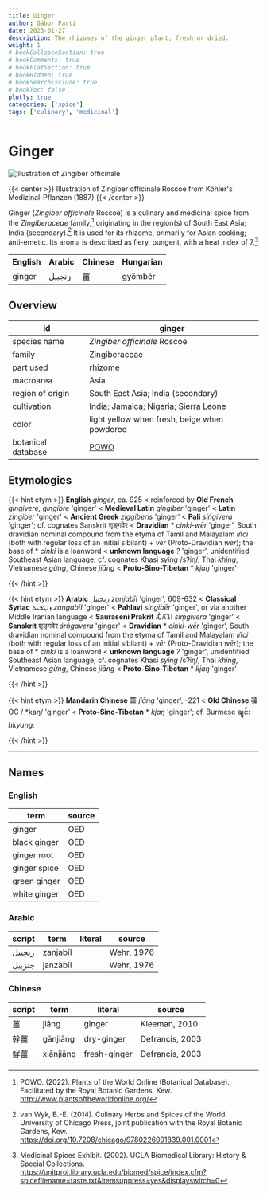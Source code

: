 ```yaml
---
title: Ginger
author: Gábor Parti
date: 2023-01-27
description: The rhizomes of the ginger plant, fresh or dried.
weight: 1
# bookCollapseSection: true
# bookComments: true
# bookFlatSection: true
# bookHidden: true
# bookSearchExclude: true
# bookToc: false
plotly: true
categories: ['spice']
tags: ['culinary', 'medicinal']
---
```


# Ginger

![Illustration of Zingiber officinale](/spice/images/kohler/ginger.png)

{{< center >}}
Illustration of Zingiber officinale Roscoe from Köhler's Medizinal-Pflanzen (1887)
{{< /center >}}

Ginger (*Zingiber officinale* Roscoe) is a culinary and medicinal spice from the *Zingiberaceae* family,[^powo] originating in the region(s) of South East Asia; India (secondary).[^van_wyk_culinary_2014] It is used for its rhizome, primarily for Asian cooking; anti-emetic. Its aroma is described as fiery, pungent, with a heat index of 7.[^ucla_medicinal_2002]

|English|Arabic|Chinese|Hungarian|
|-------|------|-------|---------|
| ginger|زنجبيل|   薑   | gyömbér |

## Overview

|        id        |                       ginger                      |
|------------------|---------------------------------------------------|
|   species name   |            *Zingiber officinale* Roscoe           |
|      family      |                   Zingiberaceae                   |
|     part used    |                      rhizome                      |
|     macroarea    |                        Asia                       |
| region of origin |         South East Asia; India (secondary)        |
|    cultivation   |       India; Jamaica; Nigeria; Sierra Leone       |
|       color      |    light yellow when fresh, beige when powdered   |
|botanical database|[POWO](https://powo.science.kew.org/taxon/798372-1)|

## Etymologies

{{< hint etym >}}
**English** *ginger*, ca. 925 < reinforced by **Old French** *gingivere, gingibre* 'ginger' < **Medieval Latin** *gingiber* 'ginger' < **Latin** *zingiber* 'ginger' < **Ancient Greek** *ziggiberis* 'ginger' < **Pali** *siṅgivera* 'ginger'; cf. cognates Sanskrit शृङ्गवेर < **Dravidian** * *cinki-wēr* 'ginger', South dravidian nominal compound from the etyma of Tamil and Malayalam *iñci* (both with regular loss of an initial sibilant) + *vēr* (Proto-Dravidian *wēr*); the base of * *cinki* is a loanword < **unknown language** *?* 'ginger', unidentified Southeast Asian language; cf. cognates Khasi *sying* /sʔiŋ/, Thai *khing*, Vietnamese *gừng*, Chinese *jiāng* < **Proto-Sino-Tibetan** * *kjaŋ* 'ginger'



{{< /hint >}}

{{< hint etym >}}
**Arabic** زنجبيل *zanjabīl* 'ginger', 609-632 < **Classical Syriac** ܙܢܓܒܝܠ *zangabīl* 'ginger' < **Pahlavi** *singibēr* 'ginger', or via another Middle Iranian language < **Sauraseni Prakrit** 𑀲𑀺𑀁𑀕𑀺𑀯𑁂𑀭 *siṃgivera* 'ginger' < **Sanskrit** शृङ्गवेर *śṛṅgavera* 'ginger' < **Dravidian** * *cinki-wēr* 'ginger', South dravidian nominal compound from the etyma of Tamil and Malayalam *iñci* (both with regular loss of an initial sibilant) + *vēr* (Proto-Dravidian *wēr*); the base of * *cinki* is a loanword < **unknown language** *?* 'ginger', unidentified Southeast Asian language; cf. cognates Khasi *sying* /sʔiŋ/, Thai *khing*, Vietnamese *gừng*, Chinese *jiāng* < **Proto-Sino-Tibetan** * *kjaŋ* 'ginger'



{{< /hint >}}

{{< hint etym >}}
**Mandarin Chinese** 薑 *jiāng* 'ginger', -221 < **Old Chinese** 䕬 OC / *kaŋ/ 'ginger' < **Proto-Sino-Tibetan** * *kjaŋ* 'ginger'; cf. Burmese ချင်း *hkyang:*



{{< /hint >}}

***

## Names

### English

|    term    |source|
|------------|------|
|   ginger   |  OED |
|black ginger|  OED |
| ginger root|  OED |
|ginger spice|  OED |
|green ginger|  OED |
|white ginger|  OED |

### Arabic

|script|  term  |literal|  source  |
|------|--------|-------|----------|
|زنجبيل|zanjabīl|       |Wehr, 1976|
|جنزبيل|janzabīl|       |Wehr, 1976|

### Chinese

|script|   term  |   literal  |     source    |
|------|---------|------------|---------------|
|   薑  |  jiāng  |   ginger   | Kleeman, 2010 |
|  幹薑  | gānjiāng| dry-ginger |Defrancis, 2003|
|  鮮薑  |xiānjiāng|fresh-ginger|Defrancis, 2003|

[^powo]: POWO. (2022). Plants of the World Online (Botanical Database). Facilitated by the Royal Botanic Gardens, Kew. http://www.plantsoftheworldonline.org/
[^van_wyk_culinary_2014]: van Wyk, B.-E. (2014). Culinary Herbs and Spices of the World. University of Chicago Press, joint publication with the Royal Botanic Gardens, Kew. https://doi.org/10.7208/chicago/9780226091839.001.0001
[^ucla_medicinal_2002]: Medicinal Spices Exhibit. (2002). UCLA Biomedical Library: History & Special Collections. https://unitproj.library.ucla.edu/biomed/spice/index.cfm?spicefilename=taste.txt&itemsuppress=yes&displayswitch=0

